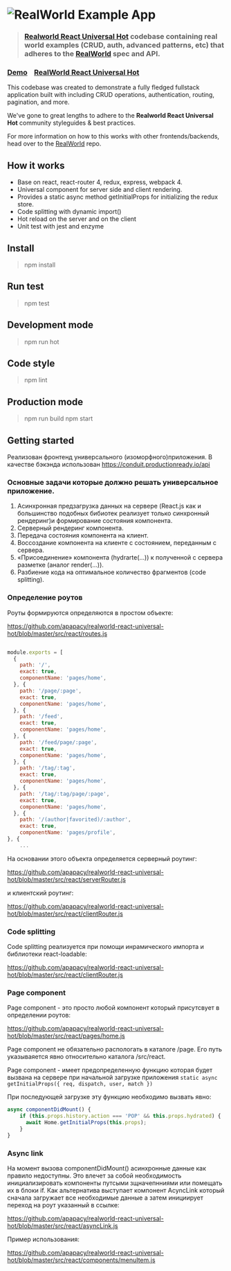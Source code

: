 # ![RealWorld Example App](logo.png)

> ### [Realworld React Universal Hot](https://github.com/apapacy/realworld-react-universal-hot) codebase containing real world examples (CRUD, auth, advanced patterns, etc) that adheres to the [RealWorld](https://github.com/gothinkster/realworld) spec and API.


### [Demo](https://realworld-react-universal-hot-iltreezyct.now.sh)&nbsp;&nbsp;&nbsp;&nbsp;[RealWorld React Universal Hot](https://github.com/apapacy/realworld-react-universal-hot)


This codebase was created to demonstrate a fully fledged fullstack application built with  including CRUD operations, authentication, routing, pagination, and more.

We've gone to great lengths to adhere to the **Realworld React Universal Hot** community styleguides & best practices.

For more information on how to this works with other frontends/backends, head over to the [RealWorld](ttps://github.com/gothinkster/realworld) repo.


## How it works

* Base on react, react-router 4, redux, express, webpack 4.
* Universal component for server side and client rendering.
* Provides a static async method getInitialProps for initializing the redux store.
* Code splitting with dynamic import()
* Hot reload on the server and on the client
* Unit test with jest and enzyme

## Install

> npm install

## Run test

> npm test

## Development mode

> npm run hot

## Code style

> npm lint

## Production mode

> npm run build
> npm start

## Getting started

Реализован фронтенд универсального (изоморфного)приложения. В качестве бэкэнда использован https://conduit.productionready.io/api

### Основные задачи которые должно решать универсальное приложение.

1. Асинхронная предзагрузка данных на сервере (React.js как и большинство подобных бибиотек реализует только синхронный рендеринг)и формирование состояния компонента.
2. Серверный рендеринг компонента.
3. Передача состояния компонента на клиент.
4. Воссоздание компонента на клиенте с состоянием, переданным с сервера.
5. «Присоединение» компонента (hydrarte(...)) к полученной с сервера разметке (аналог render(...)).
6. Разбиение кода на оптимальное количество фрагментов (code splitting).

### Определение роутов

Роуты формируются определяются в простом объекте:

https://github.com/apapacy/realworld-react-universal-hot/blob/master/src/react/routes.js

```javascript

module.exports = [
  {
    path: '/',
    exact: true,
    componentName: 'pages/home',
  }, {
    path: '/page/:page',
    exact: true,
    componentName: 'pages/home',
  }, {
    path: '/feed',
    exact: true,
    componentName: 'pages/home',
  }, {
    path: '/feed/page/:page',
    exact: true,
    componentName: 'pages/home',
  }, {
    path: '/tag/:tag',
    exact: true,
    componentName: 'pages/home',
  }, {
    path: '/tag/:tag/page/:page',
    exact: true,
    componentName: 'pages/home',
  }, {
    path: '/(author|favorited)/:author',
    exact: true,
    componentName: 'pages/profile',
}, {
    ...
```

На основании этого объекта определяется серверный роутинг:

https://github.com/apapacy/realworld-react-universal-hot/blob/master/src/react/serverRouter.js

и клиентский роутинг:

https://github.com/apapacy/realworld-react-universal-hot/blob/master/src/react/clientRouter.js

### Code splitting

Code splitting реализуется при помощи инрамического импорта и библиотеки react-loadable:

https://github.com/apapacy/realworld-react-universal-hot/blob/master/src/react/clientRouter.js

### Page component

Page component - это просто любой компонент который присутсвует в определении роутов:

https://github.com/apapacy/realworld-react-universal-hot/blob/master/src/react/pages/home.js

Page component не обязательно распологать в каталоге /page. Его путь указываяется явно относительно каталога /src/react.

Page component - имеет предопределенную функцию которая будет вызвана на сервере при начальной загрузке приложения `static async getInitialProps({ req, dispatch, user, match })`

При последующей загрузке эту функцию необходимо вызвать явно:

```javascript
async componentDidMount() {
    if (this.props.history.action === 'POP' && this.props.hydrated) {
      await Home.getInitialProps(this.props);
    }
}
```

### Async link

На момент вызова componentDidMount() асинхронные данные как правило недоступны. Это влечет за собой необходимость инициализировать компоненты путсыми зщначепнниями или помещать их в блоки if. Как альтернатива выступает компонент AcyncLink который сначала загружает все необходимые данные а затем инициирует переход на роут указанный в ссылке:

https://github.com/apapacy/realworld-react-universal-hot/blob/master/src/react/asyncLink.js

Пример использования:

https://github.com/apapacy/realworld-react-universal-hot/blob/master/src/react/components/menuItem.js

